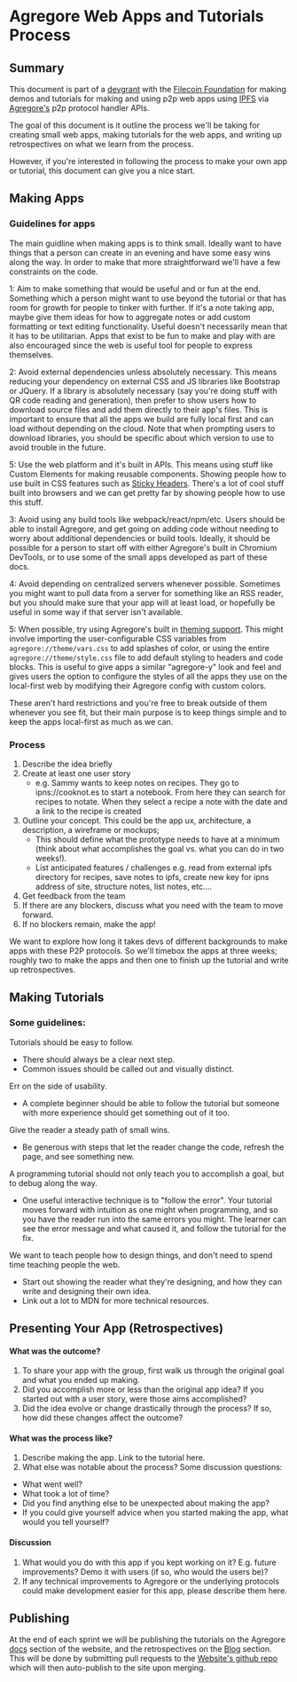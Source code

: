 # Agregore Web Apps and Tutorials Process

## Summary

This document is part of a [devgrant](https://github.com/ipfs/devgrants/pull/245) with the [Filecoin Foundation](https://fil.org/) for making demos and tutorials for making and using p2p web apps using [IPFS](https://ipfs.tech/) via [Agregore's](https://agregore.mauve.moe/) p2p protocol handler APIs.

The goal of this document is it outline the process we'll be taking for creating small web apps, making tutorials for the web apps, and writing up retrospectives on what we learn from the process.

However, if you're interested in following the process to make your own app or tutorial, this document can give you a nice start.

## Making Apps

### Guidelines for apps

The main guidline when making apps is to think small.
Ideally want to have things that a person can create in an evening and have some easy wins along the way.
In order to make that more straightforward we'll have a few constraints on the code.

1: Aim to make something that would be useful and or fun at the end.
Something which a person might want to use beyond the tutorial or that has room for growth for people to tinker with further.
If it's a note taking app, maybe give them ideas for how to aggregate notes or add custom formatting or text editing functionality.
Useful doesn't necessarily mean that it has to be utilitarian. Apps that exist to be fun to make and play with are also encouraged since the web is useful tool for people to express themselves.

2: Avoid external dependencies unless absolutely necessary.
This means reducing your dependency on external CSS and JS libraries like Bootstrap or JQuery. If a library is absolutely necessary (say you're doing stuff with QR code reading and generation), then prefer to show users how to download source files and add them directly to their app's files. This is important to ensure that all the apps we build are fully local first and can load without depending on the cloud. Note that when prompting users to download libraries, you should be specific about which version to use to avoid trouble in the future.

5: Use the web platform and it's built in APIs.
This means using stuff like Custom Elements for making reusable components.
Showing people how to use built in CSS features such as [Sticky Headers](https://developer.mozilla.org/en-US/docs/Web/CSS/position#sticky). There's a lot of cool stuff built into browsers and we can get pretty far by showing people how to use this stuff.

3: Avoid using any build tools like webpack/react/npm/etc.
Users should be able to install Agregore, and get going on adding code without needing to worry about additional dependencies or build tools.
Ideally, it should be possible for a person to start off with either Agregore's built in Chromium DevTools, or to use some of the small apps developed as part of these docs.

4: Avoid depending on centralized servers whenever possible.
Sometimes you might want to pull data from a server for something like an RSS reader, but you should make sure that your app will at least load, or hopefully be useful in some way if that server isn't available.

5: When possible, try using Agregore's built in [theming support](https://agregore.mauve.moe/theming).
This might involve importing the user-configurable CSS variables from `agregore://theme/vars.css` to add splashes of color, or using the entire `agregore://theme/style.css` file to add default styling to headers and code blocks.
This is useful to give apps a similar "agregore-y" look and feel and gives users the option to configure the styles of all the apps they use on the local-first web by modifying their Agregore config with custom colors.

These aren't hard restrictions and you're free to break outside of them whenever you see fit, but their main purpose is to keep things simple and to keep the apps local-first as much as we can.


### Process

 1. Describe the idea briefly
 2. Create at least one user story 
    - e.g. Sammy wants to keep notes on recipes. They go to ipns://cooknot.es to start a notebook. From here they can search for recipes to notate. When they select a recipe a note with the date and a link to the recipe is created
 3. Outline your concept. This could be the app ux, architecture, a description, a wireframe or mockups;
    - This should define what the prototype needs to have at a minimum (think about what accomplishes the goal vs. what you can do in two weeks!).
    -  List anticipated features / challenges  e.g. read from external ipfs directory for recipes, save notes to ipfs, create new key for ipns address of site, structure notes, list notes, etc....
 4. Get feedback from the team
 5. If there are any blockers, discuss what you need with the team to move forward.
 6. If no blockers remain, make the app!

We want to explore how long it takes devs of different backgrounds to make apps with these P2P protocols. So we'll timebox the apps at three weeks; roughly two to make the apps and then one to finish up the tutorial and write up retrospectives.

## Making Tutorials


### Some guidelines: 
Tutorials should be easy to follow. 
* There should always be a clear next step.
* Common issues should be called out and visually distinct.

Err on the side of usability.
* A complete beginner should be able to follow the tutorial but someone with more experience should get something out of it too.

Give the reader a steady path of small wins.
* Be generous with steps that let the reader change the code, refresh the page, and see something new. 

A programming tutorial should not only teach you to accomplish a goal, but to debug along the way.
* One useful interactive technique is to "follow the error". Your tutorial moves forward with intuition as one might when programming, and so you have the reader run into the same errors you might. The learner can see the error message and what caused it, and follow the tutorial for the fix.

We want to teach people how to design things, and don't need to spend time teaching people the web.
- Start out showing the reader what they're designing, and how they can write and designing their own idea.
- Link out a lot to MDN for more technical resources.

## Presenting Your App (Retrospectives)

#### What was the outcome?

1. To share your app with the group, first walk us through the original goal and what you ended up making. 
2. Did you accomplish more or less than the original app idea? If you started out with a user story, were those aims accomplished? 
3. Did the idea evolve or change drastically through the process? If so, how did these changes affect the outcome?

#### What was the process like?

1. Describe making the app. Link to the tutorial here.
2. What else was notable about the process? Some discussion questions:
- What went well?
- What took a lot of time?
- Did you find anything else to be unexpected about making the app?
- If you could give yourself advice when you started making the app, what would you tell yourself?

#### Discussion

1. What would you do with this app if you kept working on it? E.g. future improvements? Demo it with users (if so, who would the users be)?  
2. If any technical improvements to Agregore or the underlying protocols could make development easier for this app, please describe them here.


## Publishing

At the end of each sprint we will be publishing the tutorials on the Agregore [docs](https://agregore.mauve.moe/docs/) section of the website, and the retrospectives on the [Blog](https://agregore.mauve.moe/blog/) section. This will be done by submitting pull requests to the [Website's github repo](https://github.com/AgregoreWeb/website/) which will then auto-publish to the site upon merging.
